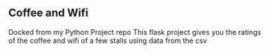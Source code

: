## Coffee and Wifi
Docked from my Python Project repo
This flask project gives you the ratings of the coffee and wifi of a few stalls using data from the csv
